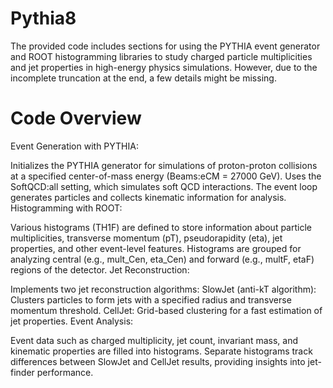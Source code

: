 # Pythia8
The provided code includes sections for using the PYTHIA event generator and ROOT histogramming libraries to study charged particle multiplicities and jet properties in high-energy physics simulations. However, due to the incomplete truncation at the end, a few details might be missing.

# Code Overview
Event Generation with PYTHIA:

Initializes the PYTHIA generator for simulations of proton-proton collisions at a specified center-of-mass energy (Beams:eCM = 27000 GeV).
Uses the SoftQCD:all setting, which simulates soft QCD interactions.
The event loop generates particles and collects kinematic information for analysis.
Histogramming with ROOT:

Various histograms (TH1F) are defined to store information about particle multiplicities, transverse momentum (pT), pseudorapidity (eta), jet properties, and other event-level features.
Histograms are grouped for analyzing central (e.g., mult_Cen, eta_Cen) and forward (e.g., multF, etaF) regions of the detector.
Jet Reconstruction:

Implements two jet reconstruction algorithms:
SlowJet (anti-kT algorithm): Clusters particles to form jets with a specified radius and transverse momentum threshold.
CellJet: Grid-based clustering for a fast estimation of jet properties.
Event Analysis:

Event data such as charged multiplicity, jet count, invariant mass, and kinematic properties are filled into histograms.
Separate histograms track differences between SlowJet and CellJet results, providing insights into jet-finder performance.
